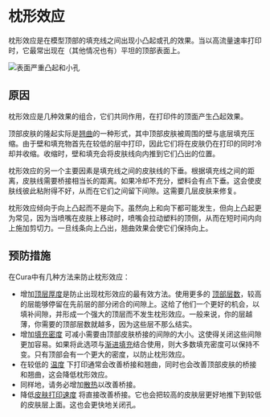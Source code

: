 枕形效应
====
枕形效应是在模型顶部的填充线之间出现小凸起或孔的效果。当以高流量速率打印时，它最常出现在（其他情况也有）平坦的顶部表面上。

![表面严重凸起和小孔](../images/pillowing.jpg)

原因
----
枕形效应是几种效果的组合，它们共同作用，在打印件的顶面产生凸起效果。

顶部皮肤的隆起实际是[翘曲](warping.md)的一种形式，其中顶部皮肤被周围的壁与底层填充压缩。由于壁和填充物首先在较低的层中打印，因此它们将在皮肤仍在打印的同时冷却并收缩。收缩时，壁和填充会将皮肤线向内推到它们凸出的位置。

枕形效应的另一个主要因素是填充线之间的皮肤线的下垂。根据填充线之间的距离，皮肤线需要桥接相当长的距离。如果冷却不充分，塑料会有点下垂。这会使皮肤线彼此粘附得不好，从而在它们之间留下间隙。这需要几层皮肤来修复。

枕形效应倾向于向上凸起而不是向下。虽然向上和向下都可能发生，但向上凸起更为常见，因为当喷嘴在皮肤上移动时，喷嘴会拉动塑料的顶侧，从而在短时间内向上施加剪切力。一旦线条向上凸出，翘曲效果会使它们保持向上。

预防措施
----
在Cura中有几种方法来防止枕形效应：
* 增加[顶层厚度](../top_bottom/top_thickness.md)是防止出现枕形效应的最有效方法。使用更多的 [顶部层数](../top_bottom/top_layers.md)，较高的层能够停留在先前层的部分闭合的间隙上。这给了他们一个更好的机会，以填补间隙，并形成一个强大的顶层而不发生枕形效应。一般来说，你的层越薄，你需要的顶部层数就越多，因为这些层不那么结实。
* 增加[填充密度](../infill/infill_sparse_density.md) 可减小需要由顶部皮肤桥接的间隙的大小。这使得关闭这些间隙更加容易。如果将此选项与[渐进填充](../infill/gradual_infill_steps.md)结合使用，则大多数填充密度可以保持不变。只有顶部会有一个更大的密度，以防止枕形效应。
* 在较低的 [温度](../material/material_print_temperature.md) 下打印通常会改善桥接和翘曲，同时也会改善顶部皮肤的桥接和翘曲，这会降低枕形效应。
* 同样地，请务必增加[散热](../cooling/cool_fan_speed.md)以改善桥接。
* 降低[皮肤打印速度](../speed/speed_topbottom.md) 将直接改善桥接。它也会把较高的皮肤层更好地推下到较低的皮肤层上面。这也会更快地关闭孔。
